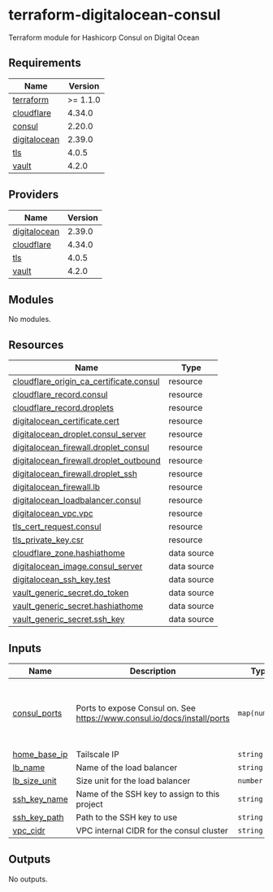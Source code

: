 # terraform-digitalocean-consul
Terraform module for Hashicorp Consul on Digital Ocean

<!-- BEGIN_TF_DOCS -->
## Requirements

| Name | Version |
|------|---------|
| <a name="requirement_terraform"></a> [terraform](#requirement\_terraform) | >= 1.1.0 |
| <a name="requirement_cloudflare"></a> [cloudflare](#requirement\_cloudflare) | 4.34.0 |
| <a name="requirement_consul"></a> [consul](#requirement\_consul) | 2.20.0 |
| <a name="requirement_digitalocean"></a> [digitalocean](#requirement\_digitalocean) | 2.39.0 |
| <a name="requirement_tls"></a> [tls](#requirement\_tls) | 4.0.5 |
| <a name="requirement_vault"></a> [vault](#requirement\_vault) | 4.2.0 |

## Providers

| Name | Version |
|------|---------|
| <a name="provider_digitalocean"></a> [digitalocean](#provider\_digitalocean) | 2.39.0 |
| <a name="provider_cloudflare"></a> [cloudflare](#provider\_cloudflare) | 4.34.0 |
| <a name="provider_tls"></a> [tls](#provider\_tls) | 4.0.5 |
| <a name="provider_vault"></a> [vault](#provider\_vault) | 4.2.0 |

## Modules

No modules.

## Resources

| Name | Type |
|------|------|
| [cloudflare_origin_ca_certificate.consul](https://registry.terraform.io/providers/cloudflare/cloudflare/4.34.0/docs/resources/origin_ca_certificate) | resource |
| [cloudflare_record.consul](https://registry.terraform.io/providers/cloudflare/cloudflare/4.34.0/docs/resources/record) | resource |
| [cloudflare_record.droplets](https://registry.terraform.io/providers/cloudflare/cloudflare/4.34.0/docs/resources/record) | resource |
| [digitalocean_certificate.cert](https://registry.terraform.io/providers/digitalocean/digitalocean/2.38.0/docs/resources/certificate) | resource |
| [digitalocean_droplet.consul_server](https://registry.terraform.io/providers/digitalocean/digitalocean/2.38.0/docs/resources/droplet) | resource |
| [digitalocean_firewall.droplet_consul](https://registry.terraform.io/providers/digitalocean/digitalocean/2.38.0/docs/resources/firewall) | resource |
| [digitalocean_firewall.droplet_outbound](https://registry.terraform.io/providers/digitalocean/digitalocean/2.38.0/docs/resources/firewall) | resource |
| [digitalocean_firewall.droplet_ssh](https://registry.terraform.io/providers/digitalocean/digitalocean/2.38.0/docs/resources/firewall) | resource |
| [digitalocean_firewall.lb](https://registry.terraform.io/providers/digitalocean/digitalocean/2.38.0/docs/resources/firewall) | resource |
| [digitalocean_loadbalancer.consul](https://registry.terraform.io/providers/digitalocean/digitalocean/2.38.0/docs/resources/loadbalancer) | resource |
| [digitalocean_vpc.vpc](https://registry.terraform.io/providers/digitalocean/digitalocean/2.38.0/docs/resources/vpc) | resource |
| [tls_cert_request.consul](https://registry.terraform.io/providers/hashicorp/tls/4.0.5/docs/resources/cert_request) | resource |
| [tls_private_key.csr](https://registry.terraform.io/providers/hashicorp/tls/4.0.5/docs/resources/private_key) | resource |
| [cloudflare_zone.hashiathome](https://registry.terraform.io/providers/cloudflare/cloudflare/4.34.0/docs/data-sources/zone) | data source |
| [digitalocean_image.consul_server](https://registry.terraform.io/providers/digitalocean/digitalocean/2.38.0/docs/data-sources/image) | data source |
| [digitalocean_ssh_key.test](https://registry.terraform.io/providers/digitalocean/digitalocean/2.38.0/docs/data-sources/ssh_key) | data source |
| [vault_generic_secret.do_token](https://registry.terraform.io/providers/hashicorp/vault/4.2.0/docs/data-sources/generic_secret) | data source |
| [vault_generic_secret.hashiathome](https://registry.terraform.io/providers/hashicorp/vault/4.2.0/docs/data-sources/generic_secret) | data source |
| [vault_generic_secret.ssh_key](https://registry.terraform.io/providers/hashicorp/vault/4.2.0/docs/data-sources/generic_secret) | data source |

## Inputs

| Name | Description | Type | Default | Required |
|------|-------------|------|---------|:--------:|
| <a name="input_consul_ports"></a> [consul\_ports](#input\_consul\_ports) | Ports to expose Consul on. See https://www.consul.io/docs/install/ports | `map(number)` | <pre>{<br>  "dns": 8600,<br>  "http": 8500,<br>  "serf-lan": 8301,<br>  "server": 8300<br>}</pre> | no |
| <a name="input_home_base_ip"></a> [home\_base\_ip](#input\_home\_base\_ip) | Tailscale IP | `string` | n/a | yes |
| <a name="input_lb_name"></a> [lb\_name](#input\_lb\_name) | Name of the load balancer | `string` | `"consul-lb"` | no |
| <a name="input_lb_size_unit"></a> [lb\_size\_unit](#input\_lb\_size\_unit) | Size unit for the load balancer | `number` | `1` | no |
| <a name="input_ssh_key_name"></a> [ssh\_key\_name](#input\_ssh\_key\_name) | Name of the SSH key to assign to this project | `string` | `"consul-key"` | no |
| <a name="input_ssh_key_path"></a> [ssh\_key\_path](#input\_ssh\_key\_path) | Path to the SSH key to use | `string` | `"~/.ssh/dokey.pub"` | no |
| <a name="input_vpc_cidr"></a> [vpc\_cidr](#input\_vpc\_cidr) | VPC internal CIDR for the consul cluster | `string` | `"10.10.20.0/24"` | no |

## Outputs

No outputs.
<!-- END_TF_DOCS -->
